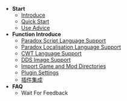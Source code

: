 * **Start**
  * [Introduce](./)
  * [Quick Start](quick-start.md)
  * [Use Advice](use-advice.md)
* **Function Introduce**
  * [Paradox Script Language Support](script-language-support.md)
  * [Paradox Localisation Language Support](localisation-language-support.md)
  * [CWT Language Support](cwt-language-support.md)
  * [DDS Image Support](dds-image-support.md)
  * [Import Game and Mod Directories](import-game-and-mod-directories.md)
  * [Plugin Settings](plugin-settings.md)
  * [插件集成](plugin-integration.md)
* **FAQ**
  * Wait For Feedback